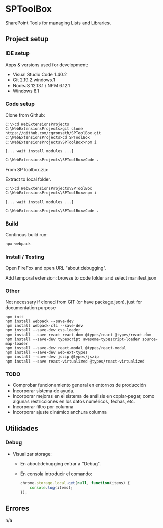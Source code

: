 # SPToolBox

SharePoint Tools for managing Lists and Libraries.

## Project setup

### IDE setup

Apps & versions used for development:

- Visual Studio Code 1.40.2
- Git 2.19.2.windows.1
- NodeJS 12.13.1 / NPM 6.12.1
- Windows 8.1

### Code setup

Clone from Github:

```node
C:\>cd WebExtensionsProjects
C:\WebExtensionsProjects>git clone https://github.com/cgronseth/SPToolBox.git
C:\WebExtensionsProjects>cd SPToolBox
C:\WebExtensionsProjects\SPToolBox>npm i

[... wait install modules ...]

C:\WebExtensionsProjects\SPToolBox>Code .
```

From SPToolbox.zip:

Extract to local folder.

```node
C:\>cd WebExtensionsProjects\SPToolBox
C:\WebExtensionsProjects\SPToolBox>npm i

[... wait install modules ...]

C:\WebExtensionsProjects\SPToolBox>Code .
```

### Build

Continous build run:

```node
npx webpack
```

### Install / Testing

Open FireFox and open URL "about:debugging".

Add temporal extension: browse to code folder and select manifest.json

### Other

Not necessary if cloned from GIT (or have package.json), just for documentation purpose

```node
npm init
npm install webpack --save-dev
npm install webpack-cli --save-dev
npm install --save-dev css-loader
npm install --save react react-dom @types/react @types/react-dom
npm install --save-dev typescript awesome-typescript-loader source-map-loader
npm install --save-dev react-modal @types/react-modal
npm install --save-dev web-ext-types
npm install --save-dev jszip @types/jszip
npm install --save react-virtualized @types/react-virtualized
```

### TODO

- Comprobar funcionamiento general en entornos de producción
- Incorporar sistema de ayuda.
- Incorporar mejoras en el sistema de análisis en copiar-pegar, como algunas restricciones en los datos numéricos, fechas, etc.
- Incorporar filtro por columna
- Incorporar ajuste dinámico anchura columna

## Utilidades

### Debug

- Visualizar storage:
  - En about:debugging entrar a "Debug".
  - En consola introducir el comando:

    ```javascript
    chrome.storage.local.get(null, function(items) {
        console.log(items);
    });
    ```

## Errores

n/a
